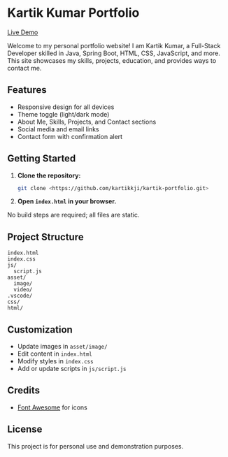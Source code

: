# Kartik Kumar Portfolio

[Live Demo](https://kartikkji.github.io/kartik-portfolio/)

Welcome to my personal portfolio website! I am Kartik Kumar, a Full-Stack Developer skilled in Java, Spring Boot, HTML, CSS, JavaScript, and more. This site showcases my skills, projects, education, and provides ways to contact me.

## Features

- Responsive design for all devices
- Theme toggle (light/dark mode)
- About Me, Skills, Projects, and Contact sections
- Social media and email links
- Contact form with confirmation alert

## Getting Started

1. **Clone the repository:**
   ```sh
   git clone <https://github.com/kartikkji/kartik-portfolio.git>
   
   ```
2. **Open `index.html` in your browser.**

No build steps are required; all files are static.

## Project Structure

```
index.html
index.css
js/
  script.js
asset/
  image/
  video/
.vscode/
css/
html/
```

## Customization

- Update images in `asset/image/`
- Edit content in `index.html`
- Modify styles in `index.css`
- Add or update scripts in `js/script.js`

## Credits

- [Font Awesome](https://fontawesome.com/) for icons

## License

This project is for personal use and demonstration purposes.